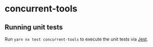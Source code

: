 # concurrent-tools

## Running unit tests

Run `yarn nx test concurrent-tools` to execute the unit tests via [Jest](https://jestjs.io).
